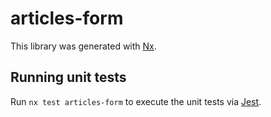 # articles-form

This library was generated with [Nx](https://nx.dev).

## Running unit tests

Run `nx test articles-form` to execute the unit tests via [Jest](https://jestjs.io).
